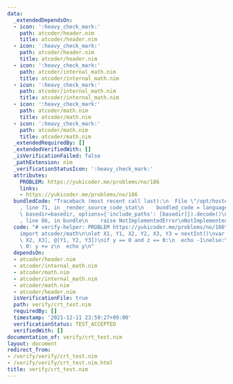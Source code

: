 ```yaml
---
data:
  _extendedDependsOn:
  - icon: ':heavy_check_mark:'
    path: atcoder/header.nim
    title: atcoder/header.nim
  - icon: ':heavy_check_mark:'
    path: atcoder/header.nim
    title: atcoder/header.nim
  - icon: ':heavy_check_mark:'
    path: atcoder/internal_math.nim
    title: atcoder/internal_math.nim
  - icon: ':heavy_check_mark:'
    path: atcoder/internal_math.nim
    title: atcoder/internal_math.nim
  - icon: ':heavy_check_mark:'
    path: atcoder/math.nim
    title: atcoder/math.nim
  - icon: ':heavy_check_mark:'
    path: atcoder/math.nim
    title: atcoder/math.nim
  _extendedRequiredBy: []
  _extendedVerifiedWith: []
  _isVerificationFailed: false
  _pathExtension: nim
  _verificationStatusIcon: ':heavy_check_mark:'
  attributes:
    PROBLEM: https://yukicoder.me/problems/no/186
    links:
    - https://yukicoder.me/problems/no/186
  bundledCode: "Traceback (most recent call last):\n  File \"/opt/hostedtoolcache/Python/3.10.1/x64/lib/python3.10/site-packages/onlinejudge_verify/documentation/build.py\"\
    , line 71, in _render_source_code_stat\n    bundled_code = language.bundle(stat.path,\
    \ basedir=basedir, options={'include_paths': [basedir]}).decode()\n  File \"/opt/hostedtoolcache/Python/3.10.1/x64/lib/python3.10/site-packages/onlinejudge_verify/languages/nim.py\"\
    , line 86, in bundle\n    raise NotImplementedError\nNotImplementedError\n"
  code: "# verify-helper: PROBLEM https://yukicoder.me/problems/no/186\n\nimport atcoder/header\n\
    import atcoder/math\n\nlet X1, Y1, X2, Y2, X3, Y3 = nextInt()\nvar (y, z) = crt(@[X1,\
    \ X2, X3], @[Y1, Y2, Y3])\nif y == 0 and z == 0:\n  echo -1\nelse:\n  if y ==\
    \ 0: y += z\n  echo y\n"
  dependsOn:
  - atcoder/header.nim
  - atcoder/internal_math.nim
  - atcoder/math.nim
  - atcoder/internal_math.nim
  - atcoder/math.nim
  - atcoder/header.nim
  isVerificationFile: true
  path: verify/crt_test.nim
  requiredBy: []
  timestamp: '2021-12-11 23:59:27+09:00'
  verificationStatus: TEST_ACCEPTED
  verifiedWith: []
documentation_of: verify/crt_test.nim
layout: document
redirect_from:
- /verify/verify/crt_test.nim
- /verify/verify/crt_test.nim.html
title: verify/crt_test.nim
---
```

